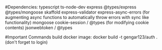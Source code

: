 #Dependencies:
typescript
ts-node-dev
express
@types/express
@types/mongoose
skaffold
express-validator
express-async-errors (for augmenting async functions to automatically throw errors with sync like functionality)
mongoose
cookie-session / @types (for modifying cookie contents)
jsonwebtoken / @types

#Important Commands
build docker image: docker build -t gengar123/auth . (don't forget to login)
